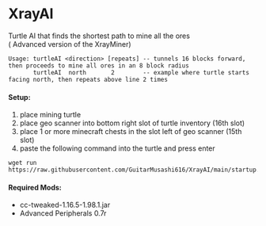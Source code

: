 # XrayAI
Turtle AI that finds the shortest path to mine all the ores  
( Advanced version of the XrayMiner)
~~~
Usage: turtleAI <direction> [repeats] -- tunnels 16 blocks forward, then proceeds to mine all ores in an 8 block radius
       turtleAI  north       2        -- example where turtle starts facing north, then repeats above line 2 times                     
~~~

#### Setup:
1) place mining turtle
2) place geo scanner into bottom right slot of turtle inventory (16th slot)
3) place 1 or more minecraft chests in the slot left of geo scanner (15th slot)
4) paste the following command into the turtle and press enter
```
wget run https://raw.githubusercontent.com/GuitarMusashi616/XrayAI/main/startup.lua
```

#### Required Mods:
* cc-tweaked-1.16.5-1.98.1.jar  
* Advanced Peripherals 0.7r

